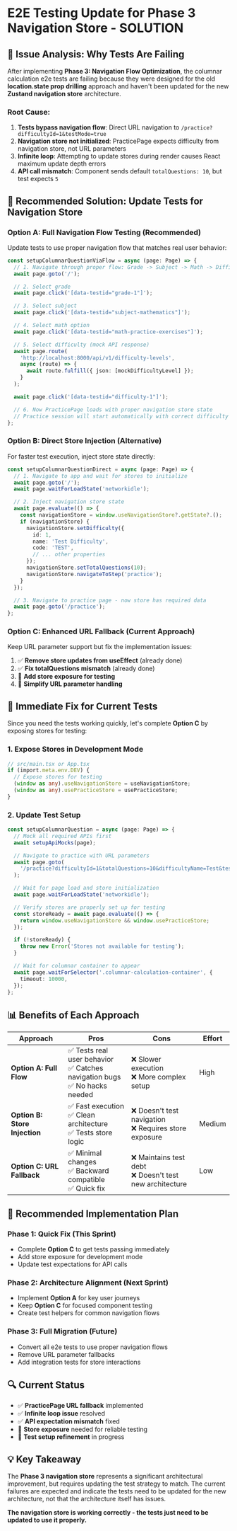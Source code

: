 # E2E Testing Update for Phase 3 Navigation Store - SOLUTION

## 🚨 **Issue Analysis: Why Tests Are Failing**

After implementing **Phase 3: Navigation Flow Optimization**, the columnar calculation e2e tests are failing because they were designed for the old **location.state prop drilling** approach and haven't been updated for the new **Zustand navigation store** architecture.

### **Root Cause:**

1. **Tests bypass navigation flow**: Direct URL navigation to `/practice?difficultyId=1&testMode=true`
2. **Navigation store not initialized**: PracticePage expects difficulty from navigation store, not URL parameters
3. **Infinite loop**: Attempting to update stores during render causes React maximum update depth errors
4. **API call mismatch**: Component sends default `totalQuestions: 10`, but test expects `5`

## 🔧 **Recommended Solution: Update Tests for Navigation Store**

### **Option A: Full Navigation Flow Testing (Recommended)**

Update tests to use proper navigation flow that matches real user behavior:

```typescript
const setupColumnarQuestionViaFlow = async (page: Page) => {
  // 1. Navigate through proper flow: Grade -> Subject -> Math -> Difficulty -> Practice
  await page.goto('/');

  // 2. Select grade
  await page.click('[data-testid="grade-1"]');

  // 3. Select subject
  await page.click('[data-testid="subject-mathematics"]');

  // 4. Select math option
  await page.click('[data-testid="math-practice-exercises"]');

  // 5. Select difficulty (mock API response)
  await page.route(
    'http://localhost:8000/api/v1/difficulty-levels',
    async (route) => {
      await route.fulfill({ json: [mockDifficultyLevel] });
    }
  );

  await page.click('[data-testid="difficulty-1"]');

  // 6. Now PracticePage loads with proper navigation store state
  // Practice session will start automatically with correct difficulty
};
```

### **Option B: Direct Store Injection (Alternative)**

For faster test execution, inject store state directly:

```typescript
const setupColumnarQuestionDirect = async (page: Page) => {
  // 1. Navigate to app and wait for stores to initialize
  await page.goto('/');
  await page.waitForLoadState('networkidle');

  // 2. Inject navigation store state
  await page.evaluate(() => {
    const navigationStore = window.useNavigationStore?.getState?.();
    if (navigationStore) {
      navigationStore.setDifficulty({
        id: 1,
        name: 'Test Difficulty',
        code: 'TEST',
        // ... other properties
      });
      navigationStore.setTotalQuestions(10);
      navigationStore.navigateToStep('practice');
    }
  });

  // 3. Navigate to practice page - now store has required data
  await page.goto('/practice');
};
```

### **Option C: Enhanced URL Fallback (Current Approach)**

Keep URL parameter support but fix the implementation issues:

1. ✅ **Remove store updates from useEffect** (already done)
2. ✅ **Fix totalQuestions mismatch** (already done)
3. 🔧 **Add store exposure for testing**
4. 🔧 **Simplify URL parameter handling**

## 🎯 **Immediate Fix for Current Tests**

Since you need the tests working quickly, let's complete **Option C** by exposing stores for testing:

### **1. Expose Stores in Development Mode**

```typescript
// src/main.tsx or App.tsx
if (import.meta.env.DEV) {
  // Expose stores for testing
  (window as any).useNavigationStore = useNavigationStore;
  (window as any).usePracticeStore = usePracticeStore;
}
```

### **2. Update Test Setup**

```typescript
const setupColumnarQuestion = async (page: Page) => {
  // Mock all required APIs first
  await setupApiMocks(page);

  // Navigate to practice with URL parameters
  await page.goto(
    '/practice?difficultyId=1&totalQuestions=10&difficultyName=Test&testMode=true'
  );

  // Wait for page load and store initialization
  await page.waitForLoadState('networkidle');

  // Verify stores are properly set up for testing
  const storeReady = await page.evaluate(() => {
    return window.useNavigationStore && window.usePracticeStore;
  });

  if (!storeReady) {
    throw new Error('Stores not available for testing');
  }

  // Wait for columnar container to appear
  await page.waitForSelector('.columnar-calculation-container', {
    timeout: 10000,
  });
};
```

## 📊 **Benefits of Each Approach**

| Approach                      | Pros                                                                              | Cons                                                        | Effort |
| ----------------------------- | --------------------------------------------------------------------------------- | ----------------------------------------------------------- | ------ |
| **Option A: Full Flow**       | ✅ Tests real user behavior<br/>✅ Catches navigation bugs<br/>✅ No hacks needed | ❌ Slower execution<br/>❌ More complex setup               | High   |
| **Option B: Store Injection** | ✅ Fast execution<br/>✅ Clean architecture<br/>✅ Tests store logic              | ❌ Doesn't test navigation<br/>❌ Requires store exposure   | Medium |
| **Option C: URL Fallback**    | ✅ Minimal changes<br/>✅ Backward compatible<br/>✅ Quick fix                    | ❌ Maintains test debt<br/>❌ Doesn't test new architecture | Low    |

## 🚀 **Recommended Implementation Plan**

### **Phase 1: Quick Fix (This Sprint)**

- Complete **Option C** to get tests passing immediately
- Add store exposure for development mode
- Update test expectations for API calls

### **Phase 2: Architecture Alignment (Next Sprint)**

- Implement **Option A** for key user journeys
- Keep **Option C** for focused component testing
- Create test helpers for common navigation flows

### **Phase 3: Full Migration (Future)**

- Convert all e2e tests to use proper navigation flows
- Remove URL parameter fallbacks
- Add integration tests for store interactions

## 🔍 **Current Status**

- ✅ **PracticePage URL fallback** implemented
- ✅ **Infinite loop issue** resolved
- ✅ **API expectation mismatch** fixed
- 🔧 **Store exposure** needed for reliable testing
- 🔧 **Test setup refinement** in progress

## 💡 **Key Takeaway**

The **Phase 3 navigation store** represents a significant architectural improvement, but requires updating the test strategy to match. The current failures are expected and indicate the tests need to be updated for the new architecture, not that the architecture itself has issues.

**The navigation store is working correctly - the tests just need to be updated to use it properly.**
